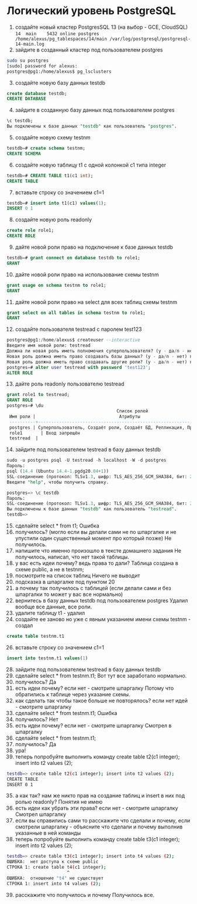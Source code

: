 # Логический уровень PostgreSQL
1. создайте новый кластер PostgresSQL 13 (на выбор - GCE, CloudSQL)
`14  main    5432 online postgres /home/alexus/pg_tablespaces/14/main /var/log/postgresql/postgresql-14-main.log`
2. зайдите в созданный кластер под пользователем postgres
```bash
sudo su postgres
[sudo] password for alexus: 
postgres@pg1:/home/alexus$ pg_lsclusters
```
3. создайте новую базу данных testdb
```sql
create database testdb;
CREATE DATABASE
```
4. зайдите в созданную базу данных под пользователем postgres
```sql
\c testdb;
Вы подключены к базе данных "testdb" как пользователь "postgres".
```
5. создайте новую схему testnm
```sql
testdb=# create schema testnm;
CREATE SCHEMA
```
6. создайте новую таблицу t1 с одной колонкой c1 типа integer
```sql
testdb=# CREATE TABLE t1(c1 int);
CREATE TABLE
```
7. вставьте строку со значением c1=1
```sql
testdb=# insert into t1(c1) values(1);
INSERT 0 1
```
8. создайте новую роль readonly
```sql
create role role1;
CREATE ROLE
```
9. дайте новой роли право на подключение к базе данных testdb
```sql
testdb=# grant connect on database testdb to role1;
GRANT
```
10. дайте новой роли право на использование схемы testnm
```sql
grant usage on schema testnm to role1;
GRANT
```
11. дайте новой роли право на select для всех таблиц схемы testnm
```sql
grant select on all tables in schema testnm to role1;
GRANT
```
12. создайте пользователя testread с паролем test123
```sql
postgres@pg1:/home/alexus$ createuser --interactive
Введите имя новой роли: testread
Должна ли новая роль иметь полномочия суперпользователя? (y - да/n - нет) n
Новая роль должна иметь право создавать базы данных? (y - да/n - нет) n
Новая роль должна иметь право создавать другие роли? (y - да/n - нет) n
postgres=# alter user testread with password 'test123';
ALTER ROLE
```
13. дайте роль readonly пользователю testread
```sql
grant role1 to testread;
GRANT ROLE
postgres=# \du
                                          Список ролей
 Имя роли |                                Атрибуты                                 | Член ролей
 ----------+-------------------------------------------------------------------------+------------
 postgres | Суперпользователь, Создаёт роли, Создаёт БД, Репликация, Пропускать RLS | {}
 role1       | Вход запрещён                                                            | {}
 testread  |                                                                         | {role1}

```
14. зайдите под пользователем testread в базу данных testdb
```sql
sudo -u postgres psql -U testread -h localhost -W -d postgres
Пароль: 
psql (14.4 (Ubuntu 14.4-1.pgdg20.04+1))
SSL-соединение (протокол: TLSv1.3, шифр: TLS_AES_256_GCM_SHA384, бит: 256, сжатие: выкл.)
Введите "help", чтобы получить справку.

postgres=> \c testdb
Пароль: 
SSL-соединение (протокол: TLSv1.3, шифр: TLS_AES_256_GCM_SHA384, бит: 256, сжатие: выкл.)
Вы подключены к базе данных "testdb" как пользователь "testread".
testdb=>
```
15. сделайте select * from t1;
Ошибка
16. получилось? (могло если вы делали сами не по шпаргалке и не упустили один существенный момент про который позже)
Не получилось.
17. напишите что именно произошло в тексте домашнего задания
Не получилось, написал, что нет такой таблицы. 
18. у вас есть идеи почему? ведь права то дали?
Таблица создана в схеме public, а не в testnm;
19. посмотрите на список таблиц
Ничего не выводит
20. подсказка в шпаргалке под пунктом 20
21. а почему так получилось с таблицей (если делали сами и без шпаргалки то может у вас все нормально)
22. вернитесь в базу данных testdb под пользователем postgres
Удалил вообще все данные, все роли.
23. удалите таблицу t1 - удалил
24. создайте ее заново но уже с явным указанием имени схемы testnm - создал
```sql
create table testnm.t1
```
26. вставьте строку со значением c1=1
```sql
insert into testnm.t1 values(1)
```
28. зайдите под пользователем testread в базу данных testdb
29. сделайте select * from testnm.t1;
Вот тут все заработало нормально.
28. получилось?
Да
29. есть идеи почему? если нет - смотрите шпаргалку
Потому что обратились к таблице через указание схемы.
30. как сделать так чтобы такое больше не повторялось? если нет идей - смотрите шпаргалку
31. сделайте select * from testnm.t1;
Ошибка
32. получилось?
Нет
33. есть идеи почему? если нет - смотрите шпаргалку
Смотрел в шпаргалку
31. сделайте select * from testnm.t1;
32. получилось?
Да
33. ура!
34. теперь попробуйте выполнить команду create table t2(c1 integer); insert into t2 values (2);
```bash
testdb=> create table t2(c1 integer); insert into t2 values (2);
CREATE TABLE
INSERT 0 1
```
35. а как так? нам же никто прав на создание таблиц и insert в них под ролью readonly?
Понятия не имею
36. есть идеи как убрать эти права? если нет - смотрите шпаргалку
Смотрел шпаргалку
37. если вы справились сами то расскажите что сделали и почему, если смотрели шпаргалку - объясните что сделали и почему выполнив указанные в ней команды
38. теперь попробуйте выполнить команду create table t3(c1 integer); insert into t2 values (2);
```bash
testdb=> create table t3(c1 integer); insert into t4 values (2);
ОШИБКА:  нет доступа к схеме public
СТРОКА 1: create table t4(c1 integer);
                       ^
ОШИБКА:  отношение "t4" не существует
СТРОКА 1: insert into t4 values (2);
```
39. расскажите что получилось и почему 
Получилось все.
